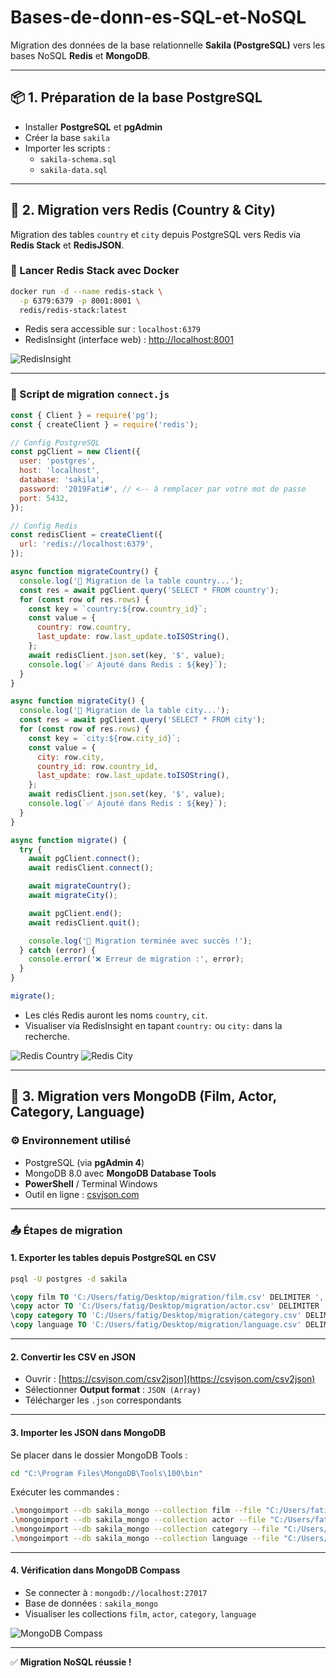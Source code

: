 # Bases-de-donn-es-SQL-et-NoSQL


Migration des données de la base relationnelle **Sakila (PostgreSQL)** vers les bases NoSQL **Redis** et **MongoDB**.

---

## 📦 1. Préparation de la base PostgreSQL

- Installer **PostgreSQL** et **pgAdmin**
- Créer la base `sakila`
- Importer les scripts :
  - `sakila-schema.sql`
  - `sakila-data.sql`

---

## 🚀 2. Migration vers Redis (Country & City)

Migration des tables `country` et `city` depuis PostgreSQL vers Redis via **Redis Stack** et **RedisJSON**.

### 🐳 Lancer Redis Stack avec Docker

```bash
docker run -d --name redis-stack \
  -p 6379:6379 -p 8001:8001 \
  redis/redis-stack:latest
````

* Redis sera accessible sur : `localhost:6379`
* RedisInsight (interface web) : [http://localhost:8001](http://localhost:8001)

![RedisInsight](https://github.com/user-attachments/assets/ace660db-3654-4f7a-b6e6-f501ed7dbb4c)

---

### 🧩 Script de migration `connect.js`

```js
const { Client } = require('pg');
const { createClient } = require('redis');

// Config PostgreSQL
const pgClient = new Client({
  user: 'postgres',
  host: 'localhost',
  database: 'sakila',
  password: '2019Fati#', // <-- à remplacer par votre mot de passe
  port: 5432,
});

// Config Redis
const redisClient = createClient({
  url: 'redis://localhost:6379',
});

async function migrateCountry() {
  console.log('🔄 Migration de la table country...');
  const res = await pgClient.query('SELECT * FROM country');
  for (const row of res.rows) {
    const key = `country:${row.country_id}`;
    const value = {
      country: row.country,
      last_update: row.last_update.toISOString(),
    };
    await redisClient.json.set(key, '$', value);
    console.log(`✅ Ajouté dans Redis : ${key}`);
  }
}

async function migrateCity() {
  console.log('🔄 Migration de la table city...');
  const res = await pgClient.query('SELECT * FROM city');
  for (const row of res.rows) {
    const key = `city:${row.city_id}`;
    const value = {
      city: row.city,
      country_id: row.country_id,
      last_update: row.last_update.toISOString(),
    };
    await redisClient.json.set(key, '$', value);
    console.log(`✅ Ajouté dans Redis : ${key}`);
  }
}

async function migrate() {
  try {
    await pgClient.connect();
    await redisClient.connect();

    await migrateCountry();
    await migrateCity();

    await pgClient.end();
    await redisClient.quit();

    console.log('🎉 Migration terminée avec succès !');
  } catch (error) {
    console.error('❌ Erreur de migration :', error);
  }
}

migrate();
```

* Les clés Redis auront les noms `country`, `cit`.
* Visualiser via RedisInsight en tapant `country:` ou `city:` dans la recherche.

![Redis Country](https://github.com/user-attachments/assets/29609f08-fef1-4f41-a8b6-d5aa528a9074)
![Redis City](https://github.com/user-attachments/assets/a3082fdf-82de-43e6-8523-a1affeff0017)

---

## 🍃 3. Migration vers MongoDB (Film, Actor, Category, Language)

### ⚙️ Environnement utilisé

* PostgreSQL (via **pgAdmin 4**)
* MongoDB 8.0 avec **MongoDB Database Tools**
* **PowerShell** / Terminal Windows
* Outil en ligne : [csvjson.com](https://csvjson.com/csv2json)

---

### 📤 Étapes de migration

#### 1. Exporter les tables depuis PostgreSQL en CSV

```bash
psql -U postgres -d sakila
```

```sql
\copy film TO 'C:/Users/fatig/Desktop/migration/film.csv' DELIMITER ',' CSV HEADER;
\copy actor TO 'C:/Users/fatig/Desktop/migration/actor.csv' DELIMITER ',' CSV HEADER;
\copy category TO 'C:/Users/fatig/Desktop/migration/category.csv' DELIMITER ',' CSV HEADER;
\copy language TO 'C:/Users/fatig/Desktop/migration/language.csv' DELIMITER ',' CSV HEADER;
```

---

#### 2. Convertir les CSV en JSON

* Ouvrir : [https://csvjson.com/csv2json](https://csvjson.com/csv2json)
* Sélectionner **Output format** : `JSON (Array)`
* Télécharger les `.json` correspondants

---

#### 3. Importer les JSON dans MongoDB

Se placer dans le dossier MongoDB Tools :

```bash
cd "C:\Program Files\MongoDB\Tools\100\bin"
```

Exécuter les commandes :

```bash
.\mongoimport --db sakila_mongo --collection film --file "C:/Users/fatig/Desktop/migration/film.json" --jsonArray
.\mongoimport --db sakila_mongo --collection actor --file "C:/Users/fatig/Desktop/migration/actor.json" --jsonArray
.\mongoimport --db sakila_mongo --collection category --file "C:/Users/fatig/Desktop/migration/category.json" --jsonArray
.\mongoimport --db sakila_mongo --collection language --file "C:/Users/fatig/Desktop/migration/language.json" --jsonArray
```

---

#### 4. Vérification dans MongoDB Compass

* Se connecter à : `mongodb://localhost:27017`
* Base de données : `sakila_mongo`
* Visualiser les collections `film`, `actor`, `category`, `language`

![MongoDB Compass](https://github.com/user-attachments/assets/37b2853c-10f6-4895-b3db-54dba8778fd6)

---

✅ **Migration NoSQL réussie !**



